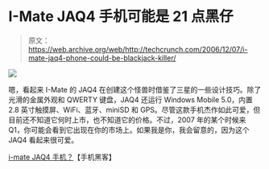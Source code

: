 # I-Mate JAQ4 手机可能是 21 点黑仔

> 原文：<https://web.archive.org/web/http://techcrunch.com/2006/12/07/i-mate-jaq4-phone-could-be-blackjack-killer/>

![](img/960a54f6b426d5a2e6a3e14591969e2d.png)

嗯，看起来 I-Mate 的 JAQ4 在创建这个怪兽时借鉴了三星的一些设计技巧。除了光滑的金属外观和 QWERTY 键盘，JAQ4 还运行 Windows Mobile 5.0，内置 2.8 英寸触摸屏、WiFi、蓝牙、miniSD 和 GPS。尽管这款手机杰作如此可爱，但目前还不知道它何时上市，也不知道它的价格。不过，2007 年的某个时候来 Q1，你可能会看到它出现在你的市场上。如果我是你，我会留意的，因为这个 JAQ4 看起来很可爱。

[i-mate JAQ4 手机？](https://web.archive.org/web/20160322044849/http://www.mobilewhack.com/reviews/i-mate_jaq4_phone.html)【手机黑客】
